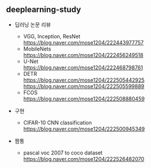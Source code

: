 deeplearning-study
-------------------------

- 딥러닝 논문 리뷰

  - VGG, Inception, ResNet  
  <https://blog.naver.com/mose1204/222443977757>
  - MobileNets  
  <https://blog.naver.com/mose1204/222456249518>
  - U-Net  
  <https://blog.naver.com/mose1204/222468798761>
  - DETR  
  <https://blog.naver.com/mose1204/222505442925>  
  <https://blog.naver.com/mose1204/222505599889>
  - FCOS  
  <https://blog.naver.com/mose1204/222508880459>





- 구현
  - CIFAR-10 CNN classification  
  <https://blog.naver.com/mose1204/222500945349>



- 짬통
  - pascal voc 2007 to coco dataset  
  <https://blog.naver.com/mose1204/222526482070>

